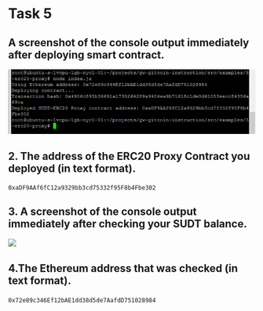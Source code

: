 # Task 5

## A screenshot of the console output immediately after deploying smart contract.

![](deploy_smart_contract.png)

## 2. The address of the ERC20 Proxy Contract you deployed (in text format).

```0xaDF9AAf6fC12a9329bb3cd75332f95F8b4Fbe302```


## 3. A screenshot of the console output immediately after checking your SUDT balance.

![](balance.png)

## 4.The Ethereum address that was checked (in text format).
```0x72e89c346Ef12bAE1dd38d5de7AafdD751028984```


